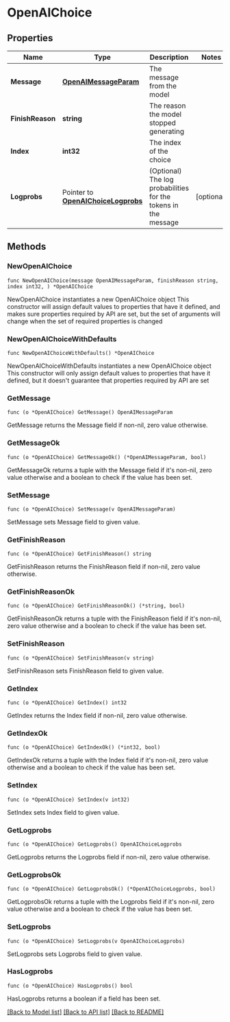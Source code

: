 # OpenAIChoice

## Properties

Name | Type | Description | Notes
------------ | ------------- | ------------- | -------------
**Message** | [**OpenAIMessageParam**](OpenAIMessageParam.md) | The message from the model | 
**FinishReason** | **string** | The reason the model stopped generating | 
**Index** | **int32** | The index of the choice | 
**Logprobs** | Pointer to [**OpenAIChoiceLogprobs**](OpenAIChoiceLogprobs.md) | (Optional) The log probabilities for the tokens in the message | [optional] 

## Methods

### NewOpenAIChoice

`func NewOpenAIChoice(message OpenAIMessageParam, finishReason string, index int32, ) *OpenAIChoice`

NewOpenAIChoice instantiates a new OpenAIChoice object
This constructor will assign default values to properties that have it defined,
and makes sure properties required by API are set, but the set of arguments
will change when the set of required properties is changed

### NewOpenAIChoiceWithDefaults

`func NewOpenAIChoiceWithDefaults() *OpenAIChoice`

NewOpenAIChoiceWithDefaults instantiates a new OpenAIChoice object
This constructor will only assign default values to properties that have it defined,
but it doesn't guarantee that properties required by API are set

### GetMessage

`func (o *OpenAIChoice) GetMessage() OpenAIMessageParam`

GetMessage returns the Message field if non-nil, zero value otherwise.

### GetMessageOk

`func (o *OpenAIChoice) GetMessageOk() (*OpenAIMessageParam, bool)`

GetMessageOk returns a tuple with the Message field if it's non-nil, zero value otherwise
and a boolean to check if the value has been set.

### SetMessage

`func (o *OpenAIChoice) SetMessage(v OpenAIMessageParam)`

SetMessage sets Message field to given value.


### GetFinishReason

`func (o *OpenAIChoice) GetFinishReason() string`

GetFinishReason returns the FinishReason field if non-nil, zero value otherwise.

### GetFinishReasonOk

`func (o *OpenAIChoice) GetFinishReasonOk() (*string, bool)`

GetFinishReasonOk returns a tuple with the FinishReason field if it's non-nil, zero value otherwise
and a boolean to check if the value has been set.

### SetFinishReason

`func (o *OpenAIChoice) SetFinishReason(v string)`

SetFinishReason sets FinishReason field to given value.


### GetIndex

`func (o *OpenAIChoice) GetIndex() int32`

GetIndex returns the Index field if non-nil, zero value otherwise.

### GetIndexOk

`func (o *OpenAIChoice) GetIndexOk() (*int32, bool)`

GetIndexOk returns a tuple with the Index field if it's non-nil, zero value otherwise
and a boolean to check if the value has been set.

### SetIndex

`func (o *OpenAIChoice) SetIndex(v int32)`

SetIndex sets Index field to given value.


### GetLogprobs

`func (o *OpenAIChoice) GetLogprobs() OpenAIChoiceLogprobs`

GetLogprobs returns the Logprobs field if non-nil, zero value otherwise.

### GetLogprobsOk

`func (o *OpenAIChoice) GetLogprobsOk() (*OpenAIChoiceLogprobs, bool)`

GetLogprobsOk returns a tuple with the Logprobs field if it's non-nil, zero value otherwise
and a boolean to check if the value has been set.

### SetLogprobs

`func (o *OpenAIChoice) SetLogprobs(v OpenAIChoiceLogprobs)`

SetLogprobs sets Logprobs field to given value.

### HasLogprobs

`func (o *OpenAIChoice) HasLogprobs() bool`

HasLogprobs returns a boolean if a field has been set.


[[Back to Model list]](../README.md#documentation-for-models) [[Back to API list]](../README.md#documentation-for-api-endpoints) [[Back to README]](../README.md)


